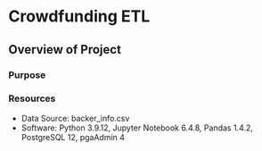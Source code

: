 # Crowdfunding ETL
## Overview of Project
### Purpose
### Resources 
* Data Source: backer_info.csv
* Software: Python 3.9.12, Jupyter Notebook 6.4.8, Pandas 1.4.2, PostgreSQL 12, pgaAdmin 4

